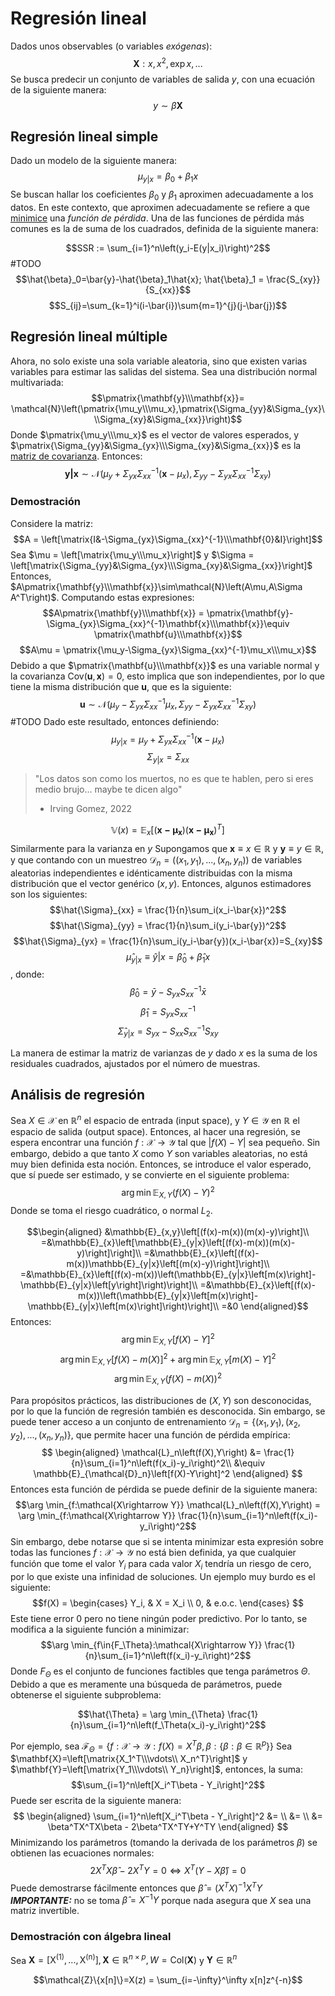 # Regresión lineal

Dados unos observables (o variables *exógenas*):
$$\mathbf{X}: x,x^2,\exp{x},...$$
Se busca predecir un conjunto de variables de salida $y$, con una ecuación de la siguiente manera:
$$y\sim\beta\mathbf{X}$$

## Regresión lineal simple

Dado un modelo de la siguiente manera:
$$\mu_{y|x} = \beta_0 + \beta_1x$$
Se buscan hallar los coeficientes $\beta_0$ y $\beta_1$ aproximen adecuadamente a los datos. En este contexto, que aproximen adecuadamente se refiere a que [minimice](../Optimizaci%C3%B3n.md) una *función de pérdida*.
Una de las funciones de pérdida más comunes es la de suma de los cuadrados, definida de la siguiente manera:

$$SSR := \sum_{i=1}^n\left(y_i-E(y|x_i)\right)^2$$
\#TODO
$$\hat{\beta}_0=\bar{y}-\hat{\beta}_1\hat{x}; \hat{\beta}_1 = \frac{S_{xy}}{S_{xx}}$$
$$S_{ij}=\sum_{k=1}^i(i-\bar{i})\sum{m=1}^{j}(j-\bar{j})$$

## Regresión lineal múltiple

Ahora, no solo existe una sola variable aleatoria, sino que existen varias variables para estimar las salidas del sistema.
Sea una distribución normal multivariada:
$$\pmatrix{\mathbf{y}\\\mathbf{x}}= \mathcal{N}\left(\pmatrix{\mu_y\\\mu_x},\pmatrix{\Sigma_{yy}&\Sigma_{yx}\\\Sigma_{xy}&\Sigma_{xx}}\right)$$
Donde $\pmatrix{\mu_y\\\mu_x}$ es el vector de valores esperados, y $\pmatrix{\Sigma_{yy}&\Sigma_{yx}\\\Sigma_{xy}&\Sigma_{xx}}$ es la [matriz de covarianza](Matriz%20de%20covarianza.md). Entonces:
$$\mathbf{y|x}\sim\mathcal{N}\left(\mu_y+\Sigma_{yx}\Sigma_{xx}^{-1}(\mathbf{x}-\mu_x),\Sigma_{yy}-\Sigma_{yx}\Sigma_{xx}^{-1}\Sigma_{xy}\right)$$

### Demostración

Considere la matriz:
$$A = \left[\matrix{I&-\Sigma_{yx}\Sigma_{xx}^{-1}\\\mathbf{0}&I}\right]$$
Sea $\mu = \left[\matrix{\mu_y\\\mu_x}\right]$ y $\Sigma = \left[\matrix{\Sigma_{yy}&\Sigma_{yx}\\\Sigma_{xy}&\Sigma_{xx}}\right]$
Entonces, $A\pmatrix{\mathbf{y}\\\mathbf{x}}\sim\mathcal{N}\left(A\mu,A\Sigma A^T\right)$. Computando estas expresiones:
$$A\pmatrix{\mathbf{y}\\\mathbf{x}} = \pmatrix{\mathbf{y}-\Sigma_{yx}\Sigma_{xx}^{-1}\mathbf{x}\\\mathbf{x}}\equiv \pmatrix{\mathbf{u}\\\mathbf{x}}$$
$$A\mu = \pmatrix{\mu_y-\Sigma_{yx}\Sigma_{xx}^{-1}\mu_x\\\mu_x}$$
Debido a que $\pmatrix{\mathbf{u}\\\mathbf{x}}$ es una variable normal y la covarianza $\mathrm{Cov}(\mathbf{u},\mathbf{x})=0$, esto implica que son independientes, por lo que tiene la misma distribución que $\mathbf{u}$, que es la siguiente:
$$\mathbf{u}\sim\mathcal{N}\left(\mu_y-\Sigma_{yx}\Sigma_{xx}^{-1}\mu_x,\Sigma_{yy}-\Sigma_{yx}\Sigma_{xx}^{-1}\Sigma_{xy}\right)$$
\#TODO
Dado este resultado, entonces definiendo:
$$\mu_{y|x} = \mu_y+\Sigma_{yx}\Sigma_{xx}^{-1}(\mathbf{x}-\mu_x)$$
$$\Sigma_{y|x}=\Sigma_{xx}$$

 > 
 > "Los datos son como los muertos, no es que te hablen, pero si eres medio brujo... maybe te dicen algo"
 > - Irving Gomez, 2022

$$\mathbb{V}(x) = \mathbb{E}_x\left[(\mathbf{x-\mu_x})(\mathbf{x-\mu_x})^T\right]$$
Similarmente para la varianza en $y$
Supongamos que $\mathbf{x}\equiv x\in\mathbb{R}$ y $\mathbf{y}\equiv y\in\mathbb{R}$, y que contando con un muestreo $\mathcal{D}_n = ((x_1,y_1),...,(x_n,y_n))$ de variables aleatorias independientes e idénticamente distribuidas con la misma distribución que el vector genérico $(x,y)$. Entonces, algunos estimadores son los siguientes:
$$\hat{\Sigma}_{xx} = \frac{1}{n}\sum_i(x_i-\bar{x})^2$$
$$\hat{\Sigma}_{yy} = \frac{1}{n}\sum_i(y_i-\bar{y})^2$$
$$\hat{\Sigma}_{yx} = \frac{1}{n}\sum_i(y_i-\bar{y})(x_i-\bar{x})=S_{xy}$$
$$\hat{\mu}_{y|x}\equiv\hat{y}|x=\hat{\beta}_0 + \hat{\beta}_1x$$, donde:
$$\hat{\beta}_0 = \bar{y}-S_{yx}S_{xx}^{-1}\bar{x}$$
$$\hat{\beta}_1 = S_{yx}S_{xx}^{-1}$$
$$\hat{\Sigma}_{y|x} = S_{yx}-S_{xx}S_{xx}^{-1}S_{xy}$$

La manera de estimar la matriz de varianzas de $y$ dado $x$ es la suma de los residuales cuadrados, ajustados por el número de muestras.

## Análisis de regresión

Sea $X\in\mathcal{X}$ en $\mathbb{R}^n$ el espacio de entrada (input space), y $Y\in\mathcal{Y}$ en $\mathbb{R}$ el espacio de salida (output space). Entonces, al hacer una regresión, se espera encontrar una función $f:\mathcal{X}\rightarrow\mathcal{Y}$ tal que $\left|f(X)-Y\right|$ sea pequeño. Sin embargo, debido a que tanto $X$ como $Y$ son variables aleatorias, no está muy bien definida esta noción. Entonces, se introduce el valor esperado, que sí puede ser estimado, y se convierte en el siguiente problema:
$$\arg \min \mathbb{E}_{X,Y}\left(f(X)-Y\right)^2$$
Donde se toma el riesgo cuadrático, o normal $L_2$.

$$\begin{aligned}
&\mathbb{E}_{x,y}\left[(f(x)-m(x))(m(x)-y)\right]\\
=&\mathbb{E}_{x}\left[\mathbb{E}_{y|x}\left[(f(x)-m(x))(m(x)-y)\right]\right]\\
=&\mathbb{E}_{x}\left[(f(x)-m(x))\mathbb{E}_{y|x}\left[(m(x)-y)\right]\right]\\
=&\mathbb{E}_{x}\left[(f(x)-m(x))\left(\mathbb{E}_{y|x}\left[m(x)\right]-\mathbb{E}_{y|x}\left[y\right]\right)\right]\\
=&\mathbb{E}_{x}\left[(f(x)-m(x))\left(\mathbb{E}_{y|x}\left[m(x)\right]-\mathbb{E}_{y|x}\left[m(x)\right]\right)\right]\\
=&0
\end{aligned}$$
Entonces:
$$\arg \min \mathbb{E}_{X,Y}\left[f(X)-Y\right]^2$$
$$\arg \min \mathbb{E}_{X,Y}\left[f(X)-m(X)\right]^2+ \arg \min \mathbb{E}_{X,Y}\left[m(X)-Y\right]^2$$
$$\arg \min \mathbb{E}_{X,Y}\left(f(X)-m(X)\right)^2$$

Para propósitos prácticos, las distribuciones de $(X,Y)$ son desconocidas, por lo que la función de regresión también es desconocida. Sin embargo, se puede tener acceso a un conjunto de entrenamiento $\mathcal{D}_n = \{(x_1,y_1),(x_2,y_2),...,(x_n,y_n)\}$, que permite hacer una función de pérdida empírica:
$$
\begin{aligned}
\mathcal{L}_n\left(f(X),Y\right) &= \frac{1}{n}\sum_{i=1}^n\left(f(x_i)-y_i\right)^2\\
&\equiv \mathbb{E}_{\mathcal{D}_n}\left[f(X)-Y\right]^2
\end{aligned}
$$
Entonces esta función de pérdida se puede definir de la siguiente manera:
$$\arg \min_{f:\mathcal{X\rightarrow Y}} \mathcal{L}_n\left(f(X),Y\right) = \arg \min_{f:\mathcal{X\rightarrow Y}} \frac{1}{n}\sum_{i=1}^n\left(f(x_i)-y_i\right)^2$$
Sin embargo, debe notarse que si se intenta minimizar esta expresión sobre todas las funciones $f:\mathcal{X\rightarrow Y}$ no está bien definida, ya que cualquier función que tome el valor $Y_i$ para cada valor $X_i$ tendría un riesgo de cero, por lo que existe una infinidad de soluciones. Un ejemplo muy burdo es el siguiente:
$$f(X) = \begin{cases}
Y_i, & X = X_i \\
0, & e.o.c.
\end{cases}
$$
Este tiene error 0 pero no tiene ningún poder predictivo. Por lo tanto, se modifica  a la siguiente función a minimizar:
$$\arg \min_{f\in{F_\Theta}:\mathcal{X\rightarrow Y}} \frac{1}{n}\sum_{i=1}^n\left(f(x_i)-y_i\right)^2$$
Donde $F_\Theta$ es el conjunto de funciones factibles que tenga parámetros $\Theta$. Debido a que es meramente una búsqueda de parámetros, puede obtenerse el siguiente subproblema:

$$\hat{\Theta} = \arg \min_{\Theta} \frac{1}{n}\sum_{i=1}^n\left(f_\Theta(x_i)-y_i\right)^2$$

Por ejemplo, sea $\mathcal{F}_\Theta = \left\{f:\mathcal{X\rightarrow Y}:f(X) = X^T\beta ,\beta:\left\{\beta:\beta \in \mathbb{R}^p\right\}\right\}$
Sea $\mathbf{X}=\left[\matrix{X_1^T\\\vdots\\ X_n^T}\right]$ y $\mathbf{Y}=\left[\matrix{Y_1\\\vdots\\ Y_n}\right]$, entonces, la suma:
$$\sum_{i=1}^n\left[X_i^T\beta - Y_i\right]^2$$
Puede ser escrita de la siguiente manera:
$$
\begin{aligned}
\sum_{i=1}^n\left[X_i^T\beta - Y_i\right]^2 &= \\
&= \\
&= \beta^TX^TX\beta - 2\beta^TX^TY+Y^TY
\end{aligned}
$$
Minimizando los parámetros (tomando la derivada de los parámetros $\beta$) se obtienen las ecuaciones normales:
$$2X^TX\hat{\beta}-2X^TY = 0 \iff X^T(Y-X\hat{\beta}) = 0$$
Puede demostrarse fácilmente entonces que $\hat{\beta} = (X^TX)^{-1}X^TY$
***IMPORTANTE:*** no se toma $\hat{\beta}=X^{-1}Y$ porque nada asegura que $X$ sea una matriz invertible.

### Demostración con álgebra lineal

Sea $\mathbf{X}=\mathrm{[X^{(1)},...,X^{(n)}]}, \mathbf{X}\in\mathbb{R}^{n\times p},W = \mathrm{Col}(\mathbf{X})$ y $\mathbf{Y}\in\mathbb{R}^n$

$$\mathcal{Z}\{x[n]\}=X(z) = \sum_{i=-\infty}^\infty x[n]z^{-n}$$
